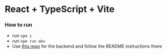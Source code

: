 # React + TypeScript + Vite

### How to run

- run `npm i`
- run `npm run dev`
- Use [this repo](https://github.com/rocketseat-education/pizzashop-api) for the backend and follow the README instructions there
